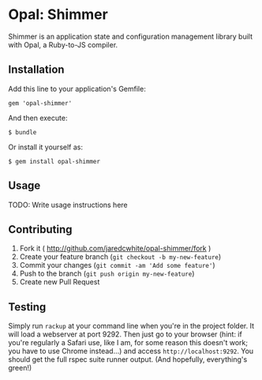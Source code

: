 # Opal: Shimmer

Shimmer is an application state and configuration management library built with Opal, a Ruby-to-JS compiler.

## Installation

Add this line to your application's Gemfile:

    gem 'opal-shimmer'

And then execute:

    $ bundle

Or install it yourself as:

    $ gem install opal-shimmer

## Usage

TODO: Write usage instructions here

## Contributing

1. Fork it ( http://github.com/jaredcwhite/opal-shimmer/fork )
2. Create your feature branch (`git checkout -b my-new-feature`)
3. Commit your changes (`git commit -am 'Add some feature'`)
4. Push to the branch (`git push origin my-new-feature`)
5. Create new Pull Request

## Testing

Simply run `rackup` at your command line when you're in the project folder. It will load a webserver at port 9292. Then just go to your browser (hint: if you're regularly a Safari use, like I am, for some reason this doesn't work; you have to use Chrome instead...) and access `http://localhost:9292`. You should get the full rspec suite runner output. (And hopefully, everything's green!)